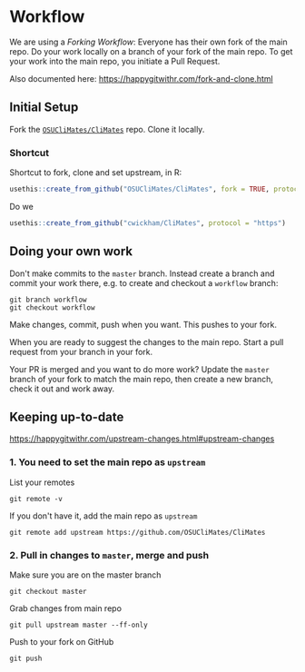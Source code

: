 # Workflow

We are using a *Forking Workflow*: Everyone has their own fork of the main repo. Do your work locally on a branch of your fork of the main repo. To get your work into the main repo, you initiate a Pull Request.

Also documented here: https://happygitwithr.com/fork-and-clone.html

## Initial Setup

Fork the [`OSUCliMates/CliMates`](https://github.com/OSUCliMates/CliMates/issues/4) repo.  Clone it locally.  

### Shortcut

Shortcut to fork, clone and set upstream, in R:
```r
usethis::create_from_github("OSUCliMates/CliMates", fork = TRUE, protocol = "https")
```
Do we 

```r
usethis::create_from_github("cwickham/CliMates", protocol = "https")
```



## Doing your own work

Don't make commits to the `master` branch.  Instead create a branch and commit your work there, e.g. to create and checkout a `workflow` branch:

```shell
git branch workflow
git checkout workflow
```

Make changes, commit, push when you want.  This pushes to your fork.

When you are ready to suggest the changes to the main repo.  Start a pull request from your branch in your fork.  

Your PR is merged and you want to do more work? Update the `master` branch of your fork to match the main repo, then create a new branch, check it out and work away.

## Keeping up-to-date

https://happygitwithr.com/upstream-changes.html#upstream-changes

### 1. You need to set the main repo as `upstream`

List your remotes
```shell
git remote -v
```

If you don't have it, add the main repo as `upstream`
```shell
git remote add upstream https://github.com/OSUCliMates/CliMates
```

### 2. Pull in changes to `master`, merge and push

Make sure you are on the master branch 
```shell
git checkout master
```

Grab changes from main repo
```shell
git pull upstream master --ff-only
```

Push to your fork on GitHub
```shell
git push
```



